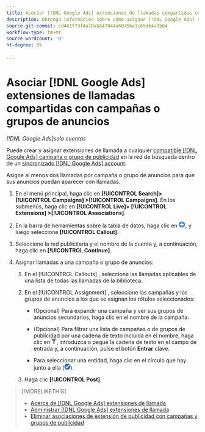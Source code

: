```yaml
---
title: Asociar [!DNL Google Ads] extensiones de llamadas compartidas con campañas o grupos de anuncios
description: Obtenga información sobre cómo asignar [!DNL Google Ads] extensiones de llamadas compartidas a campañas o grupos de anuncios.
source-git-commit: cd461f73f4a70a5647844a6075ba1c65d64a9b04
workflow-type: tm+mt
source-wordcount: '0'
ht-degree: 0%

---
```


# Asociar [!DNL Google Ads] extensiones de llamadas compartidas con campañas o grupos de anuncios

*[!DNL Google Ads]solo cuentas*

Puede crear y asignar extensiones de llamada a cualquier [compatible [!DNL Google Ads] campaña o grupo de publicidad](/help/search-social-commerce/introduction/supported-inventory.md) en la red de búsqueda dentro de un [sincronizado [!DNL Google Ads] account](/help/search-social-commerce/campaign-management/accounts/ad-network-account-about.md).

Asigne al menos dos llamadas por campaña o grupo de anuncios para que sus anuncios puedan aparecer con llamadas.

1. En el menú principal, haga clic en **[!UICONTROL Search]> [!UICONTROL Campaigns] >[!UICONTROL Campaigns]**. En los submenús, haga clic en **[!UICONTROL Live]> [!UICONTROL Extensions] >[!UICONTROL Associations]**.

1. En la barra de herramientas sobre la tabla de datos, haga clic en ![Crear](/help/search-social-commerce/assets/add.png "Crear"), y luego seleccione **[!UICONTROL Callout]**.

1. Seleccione la red publicitaria y el nombre de la cuenta y, a continuación, haga clic en **[!UICONTROL Continue]**.

1. Asignar llamadas a una campaña o grupo de anuncios:

   1. En el [!UICONTROL Callouts] , seleccione las llamadas aplicables de una lista de todas las llamadas de la biblioteca.

   1. En el [!UICONTROL Assignment] , seleccione las campañas y los grupos de anuncios a los que se asignan los rótulos seleccionados:

      * (Opcional) Para expandir una campaña y ver sus grupos de anuncios secundarios, haga clic en el nombre de la campaña.

      * (Opcional) Para filtrar una lista de campañas o de grupos de publicidad por una cadena de texto incluida en el nombre, haga clic en ![Filtrar](/help/search-social-commerce/assets/filter.png "Filtrar"), introduzca o pegue la cadena de texto en el campo de entrada y, a continuación, pulse el botón **Entrar** clave.

      * Para seleccionar una entidad, haga clic en el círculo que hay junto a ella (![Seleccionar](/help/search-social-commerce/assets/include.png "Seleccionar")).
   1. Haga clic **[!UICONTROL Post]**.


>[!MORELIKETHIS]
>
>* [Acerca de [!DNL Google Ads] extensiones de llamada](callout-extension-about.md)
>* [Administrar [!DNL Google Ads] extensiones de llamada](callout-extension-manage.md)
>* [Eliminar asociaciones de extensión de publicidad con campañas y grupos de publicidad](/help/search-social-commerce/campaign-management/campaigns/ad-extension-association-delete.md)

